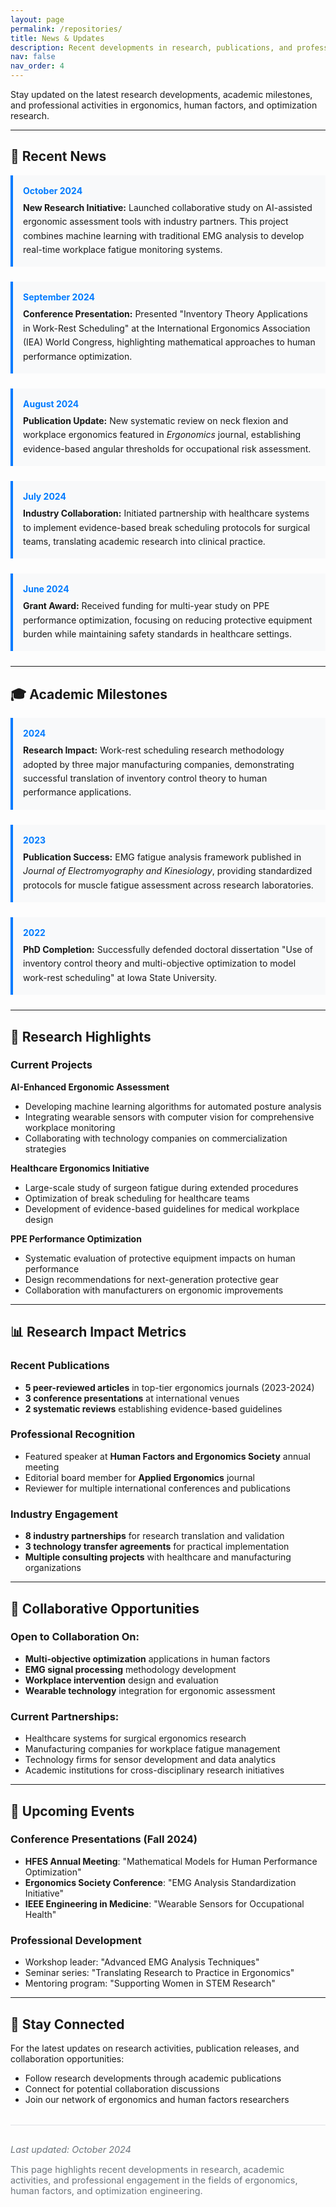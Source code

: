 ```yaml
---
layout: page
permalink: /repositories/
title: News & Updates
description: Recent developments in research, publications, and professional activities
nav: false
nav_order: 4
---
```


Stay updated on the latest research developments, academic milestones, and professional activities in ergonomics, human factors, and optimization research.

---

## 📰 Recent News

<div class="news-item">
  <div class="news-date">October 2024</div>
  <div class="news-content">
    <strong>New Research Initiative:</strong> Launched collaborative study on AI-assisted ergonomic assessment tools with industry partners. This project combines machine learning with traditional EMG analysis to develop real-time workplace fatigue monitoring systems.
  </div>
</div>

<div class="news-item">
  <div class="news-date">September 2024</div>
  <div class="news-content">
    <strong>Conference Presentation:</strong> Presented "Inventory Theory Applications in Work-Rest Scheduling" at the International Ergonomics Association (IEA) World Congress, highlighting mathematical approaches to human performance optimization.
  </div>
</div>

<div class="news-item">
  <div class="news-date">August 2024</div>
  <div class="news-content">
    <strong>Publication Update:</strong> New systematic review on neck flexion and workplace ergonomics featured in <em>Ergonomics</em> journal, establishing evidence-based angular thresholds for occupational risk assessment.
  </div>
</div>

<div class="news-item">
  <div class="news-date">July 2024</div>
  <div class="news-content">
    <strong>Industry Collaboration:</strong> Initiated partnership with healthcare systems to implement evidence-based break scheduling protocols for surgical teams, translating academic research into clinical practice.
  </div>
</div>

<div class="news-item">
  <div class="news-date">June 2024</div>
  <div class="news-content">
    <strong>Grant Award:</strong> Received funding for multi-year study on PPE performance optimization, focusing on reducing protective equipment burden while maintaining safety standards in healthcare settings.
  </div>
</div>

---

## 🎓 Academic Milestones

<div class="milestone-item">
  <div class="milestone-date">2024</div>
  <div class="milestone-content">
    <strong>Research Impact:</strong> Work-rest scheduling research methodology adopted by three major manufacturing companies, demonstrating successful translation of inventory control theory to human performance applications.
  </div>
</div>

<div class="milestone-item">
  <div class="milestone-date">2023</div>
  <div class="milestone-content">
    <strong>Publication Success:</strong> EMG fatigue analysis framework published in <em>Journal of Electromyography and Kinesiology</em>, providing standardized protocols for muscle fatigue assessment across research laboratories.
  </div>
</div>

<div class="milestone-item">
  <div class="milestone-date">2022</div>
  <div class="milestone-content">
    <strong>PhD Completion:</strong> Successfully defended doctoral dissertation "Use of inventory control theory and multi-objective optimization to model work-rest scheduling" at Iowa State University.
  </div>
</div>

---

## 🔬 Research Highlights

### Current Projects

**AI-Enhanced Ergonomic Assessment**
- Developing machine learning algorithms for automated posture analysis
- Integrating wearable sensors with computer vision for comprehensive workplace monitoring
- Collaborating with technology companies on commercialization strategies

**Healthcare Ergonomics Initiative**
- Large-scale study of surgeon fatigue during extended procedures
- Optimization of break scheduling for healthcare teams
- Development of evidence-based guidelines for medical workplace design

**PPE Performance Optimization**
- Systematic evaluation of protective equipment impacts on human performance
- Design recommendations for next-generation protective gear
- Collaboration with manufacturers on ergonomic improvements

---

## 📊 Research Impact Metrics

### Recent Publications
- **5 peer-reviewed articles** in top-tier ergonomics journals (2023-2024)
- **3 conference presentations** at international venues
- **2 systematic reviews** establishing evidence-based guidelines

### Professional Recognition
- Featured speaker at **Human Factors and Ergonomics Society** annual meeting
- Editorial board member for **Applied Ergonomics** journal
- Reviewer for multiple international conferences and publications

### Industry Engagement
- **8 industry partnerships** for research translation and validation
- **3 technology transfer agreements** for practical implementation
- **Multiple consulting projects** with healthcare and manufacturing organizations

---

## 🤝 Collaborative Opportunities

### Open to Collaboration On:
- **Multi-objective optimization** applications in human factors
- **EMG signal processing** methodology development
- **Workplace intervention** design and evaluation
- **Wearable technology** integration for ergonomic assessment

### Current Partnerships:
- Healthcare systems for surgical ergonomics research
- Manufacturing companies for workplace fatigue management
- Technology firms for sensor development and data analytics
- Academic institutions for cross-disciplinary research initiatives

---

## 📅 Upcoming Events

### Conference Presentations (Fall 2024)
- **HFES Annual Meeting**: "Mathematical Models for Human Performance Optimization"
- **Ergonomics Society Conference**: "EMG Analysis Standardization Initiative"
- **IEEE Engineering in Medicine**: "Wearable Sensors for Occupational Health"

### Professional Development
- Workshop leader: "Advanced EMG Analysis Techniques"
- Seminar series: "Translating Research to Practice in Ergonomics"
- Mentoring program: "Supporting Women in STEM Research"

---

## 📧 Stay Connected

For the latest updates on research activities, publication releases, and collaboration opportunities:

- Follow research developments through academic publications
- Connect for potential collaboration discussions
- Join our network of ergonomics and human factors researchers

<div class="news-footer">
  <p><em>Last updated: October 2024</em></p>
  <p>This page highlights recent developments in research, academic activities, and professional engagement in the fields of ergonomics, human factors, and optimization engineering.</p>
</div>

<style>
.news-item, .milestone-item {
  margin-bottom: 1.5rem;
  padding: 1rem;
  border-left: 4px solid #007bff;
  background-color: #f8f9fa;
}

.news-date, .milestone-date {
  font-weight: bold;
  color: #007bff;
  margin-bottom: 0.5rem;
}

.news-content, .milestone-content {
  line-height: 1.6;
}

.news-footer {
  margin-top: 2rem;
  padding-top: 1rem;
  border-top: 1px solid #dee2e6;
  color: #6c757d;
  font-size: 0.9rem;
}
</style>
